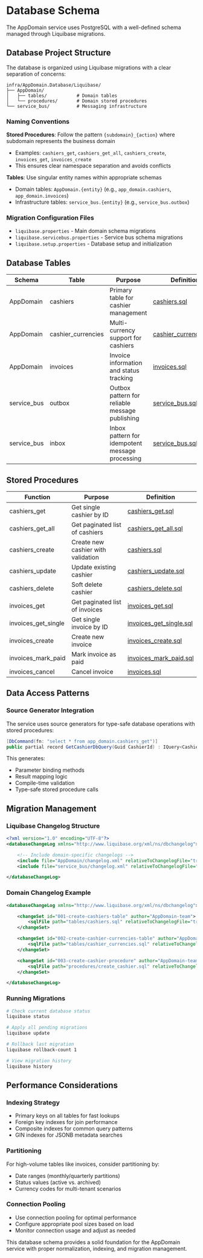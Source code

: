 # Database Schema

The AppDomain service uses PostgreSQL with a well-defined schema managed through Liquibase migrations.

## Database Project Structure

The database is organized using Liquibase migrations with a clear separation of concerns:

```
infra/AppDomain.Database/Liquibase/
├── AppDomain/
│   ├── tables/           # Domain tables
│   └── procedures/       # Domain stored procedures
└── service_bus/          # Messaging infrastructure
```

### Naming Conventions

**Stored Procedures**: Follow the pattern `{subdomain}_{action}` where subdomain represents the business domain

-   Examples: `cashiers_get`, `cashiers_get_all`, `cashiers_create`, `invoices_get`, `invoices_create`
-   This ensures clear namespace separation and avoids conflicts

**Tables**: Use singular entity names within appropriate schemas

-   Domain tables: `AppDomain.{entity}` (e.g., `app_domain.cashiers`, `app_domain.invoices`)
-   Infrastructure tables: `service_bus.{entity}` (e.g., `service_bus.outbox`)

### Migration Configuration Files

-   `liquibase.properties` - Main domain schema migrations
-   `liquibase.servicebus.properties` - Service bus schema migrations
-   `liquibase.setup.properties` - Database setup and initialization

## Database Tables

| Schema      | Table              | Purpose                                         | Definition                                                                                            |
| ----------- | ------------------ | ----------------------------------------------- | ----------------------------------------------------------------------------------------------------- |
| AppDomain   | cashiers           | Primary table for cashier management            | [cashiers.sql](infra/AppDomain.Database/Liquibase/app_domain/tables/cashiers.sql)                     |
| AppDomain   | cashier_currencies | Multi-currency support for cashiers             | [cashier_currencies.sql](infra/AppDomain.Database/Liquibase/app_domain/tables/cashier_currencies.sql) |
| AppDomain   | invoices           | Invoice information and status tracking         | [invoices.sql](infra/AppDomain.Database/Liquibase/app_domain/tables/invoices.sql)                     |
| service_bus | outbox             | Outbox pattern for reliable message publishing  | [service_bus.sql](infra/AppDomain.Database/Liquibase/service_bus/service_bus.sql)                     |
| service_bus | inbox              | Inbox pattern for idempotent message processing | [service_bus.sql](infra/AppDomain.Database/Liquibase/service_bus/service_bus.sql)                     |

## Stored Procedures

| Function            | Purpose                            | Definition                                                                                                  |
| ------------------- | ---------------------------------- | ----------------------------------------------------------------------------------------------------------- |
| cashiers_get        | Get single cashier by ID           | [cashiers_get.sql](infra/AppDomain.Database/Liquibase/app_domain/procedures/cashier_get.sql)                |
| cashiers_get_all    | Get paginated list of cashiers     | [cashiers_get_all.sql](infra/AppDomain.Database/Liquibase/app_domain/procedures/cashiers_get.sql)           |
| cashiers_create     | Create new cashier with validation | [cashiers.sql](infra/AppDomain.Database/Liquibase/app_domain/procedures/cashiers_create.sql)                |
| cashiers_update     | Update existing cashier            | [cashiers_update.sql](infra/AppDomain.Database/Liquibase/app_domain/procedures/cashiers_update.sql)         |
| cashiers_delete     | Soft delete cashier                | [cashiers_delete.sql](infra/AppDomain.Database/Liquibase/app_domain/procedures/cashiers_delete.sql)         |
| invoices_get        | Get paginated list of invoices     | [invoices_get.sql](infra/AppDomain.Database/Liquibase/app_domain/procedures/invoices_get.sql)               |
| invoices_get_single | Get single invoice by ID           | [invoices_get_single.sql](infra/AppDomain.Database/Liquibase/app_domain/procedures/invoices_get_single.sql) |
| invoices_create     | Create new invoice                 | [invoices_create.sql](infra/AppDomain.Database/Liquibase/app_domain/procedures/invoices_create.sql)         |
| invoices_mark_paid  | Mark invoice as paid               | [invoices_mark_paid.sql](infra/AppDomain.Database/Liquibase/app_domain/procedures/invoices_mark_paid.sql)   |
| invoices_cancel     | Cancel invoice                     | [invoices.sql](infra/AppDomain.Database/Liquibase/app_domain/procedures/invoices_cancel.sql)                |

## Data Access Patterns

### Source Generator Integration

The service uses source generators for type-safe database operations with stored procedures:

```csharp
[DbCommand(fn: "select * from app_domain.cashiers_get")]
public partial record GetCashierDbQuery(Guid CashierId) : IQuery<Cashier?>;
```

This generates:

-   Parameter binding methods
-   Result mapping logic
-   Compile-time validation
-   Type-safe stored procedure calls

## Migration Management

### Liquibase Changelog Structure

```xml
<?xml version="1.0" encoding="UTF-8"?>
<databaseChangeLog xmlns="http://www.liquibase.org/xml/ns/dbchangelog">

    <!-- Include domain-specific changelogs -->
    <include file="AppDomain/changelog.xml" relativeToChangelogFile="true"/>
    <include file="service_bus/changelog.xml" relativeToChangelogFile="true"/>

</databaseChangeLog>
```

### Domain Changelog Example

```xml
<databaseChangeLog xmlns="http://www.liquibase.org/xml/ns/dbchangelog">

    <changeSet id="001-create-cashiers-table" author="AppDomain-team">
        <sqlFile path="tables/cashiers.sql" relativeToChangelogFile="true"/>
    </changeSet>

    <changeSet id="002-create-cashier-currencies-table" author="AppDomain-team">
        <sqlFile path="tables/cashier_currencies.sql" relativeToChangelogFile="true"/>
    </changeSet>

    <changeSet id="003-create-cashier-procedure" author="AppDomain-team">
        <sqlFile path="procedures/create_cashier.sql" relativeToChangelogFile="true"/>
    </changeSet>

</databaseChangeLog>
```

### Running Migrations

```bash
# Check current database status
liquibase status

# Apply all pending migrations
liquibase update

# Rollback last migration
liquibase rollback-count 1

# View migration history
liquibase history
```

## Performance Considerations

### Indexing Strategy

-   Primary keys on all tables for fast lookups
-   Foreign key indexes for join performance
-   Composite indexes for common query patterns
-   GIN indexes for JSONB metadata searches

### Partitioning

For high-volume tables like invoices, consider partitioning by:

-   Date ranges (monthly/quarterly partitions)
-   Status values (active vs. archived)
-   Currency codes for multi-tenant scenarios

### Connection Pooling

-   Use connection pooling for optimal performance
-   Configure appropriate pool sizes based on load
-   Monitor connection usage and adjust as needed

This database schema provides a solid foundation for the AppDomain service with proper normalization, indexing, and migration management.
